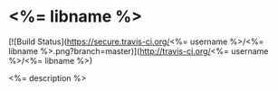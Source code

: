 # <%= libname %>

[![Build Status](https://secure.travis-ci.org/<%= username %>/<%= libname %>.png?branch=master)](http://travis-ci.org/<%= username %>/<%= libname %>)

<%= description %>
